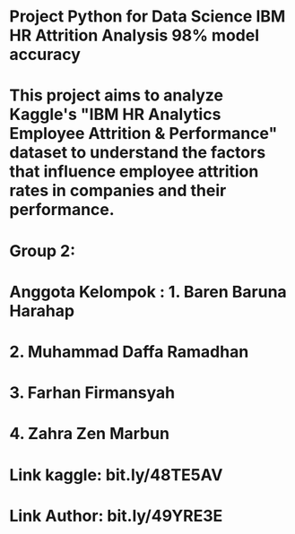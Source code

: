 # Project Python for Data Science IBM HR Attrition Analysis 98% model accuracy
# This project aims to analyze Kaggle's "IBM HR Analytics Employee Attrition & Performance" dataset to understand the factors that influence employee attrition rates in companies and their performance.

# Group 2: 
# Anggota Kelompok : 1. Baren Baruna Harahap
#                     2. Muhammad Daffa Ramadhan
#                     3. Farhan Firmansyah
#                     4. Zahra Zen Marbun
# Link kaggle: bit.ly/48TE5AV
# Link Author: bit.ly/49YRE3E
